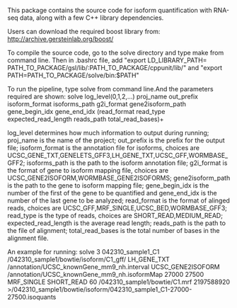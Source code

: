 This package contains the source code for isoform quantification with RNA-seq data, along with a few C++ library dependencies. 

Users can download the required boost library from: http://archive.gersteinlab.org/boost/

To compile the source code, go to the solve directory and type make from command line. Then in .bashrc file, add "export LD_LIBRARY_PATH= PATH_TO_PACKAGE/gsl/lib/:PATH_TO_PACKAGE/cppunit/lib/" and "export PATH=PATH_TO_PACKAGE/solve/bin:$PATH"

To run the pipeline, type solve from command line.And the parameters required are shown: 
solve
        log_level(0,1,2,...) proj_name out_prefix
        isoform_format isoforms_path g2i_format gene2isoform_path gene_begin_idx gene_end_idx
  (read_format read_type expected_read_length reads_path total_read_bases)+

log_level determines how much information to output during running; proj_name is the name of the project; out_prefix is the prefix for the output file; isoform_format is the annotation file for isoforms, choices are UCSC_GENE_TXT,GENELETS_GFF3,LH_GENE_TXT,UCSC_GFF,WORMBASE_GFF2; isoforms_path is the path to the isoform annotation file; g2i_format is the format of gene to isoform mapping file, choices are UCSC_GENE2ISOFORM,WORMBASE_GENE2ISOFORMS; gene2isoform_path is the path to the gene to isoform mapping file; gene_begin_idx is the number of the first of the gene to be quantified and gene_end_idx is the number of the last gene to be analyzed; read_format is the format of alinged reads, choices are UCSC_GFF,MRF_SINGLE,UCSC_BED,WORMBASE_GFF3; read_type is the type of reads, choices are SHORT_READ,MEDIUM_READ; expected_read_length is the average read length; reads_path is the path to the file of alignment; total_read_bases is the total number of bases in the alignment file.    

An example for running:
solve 3 042310_sample1_C1 /042310_sample1/bowtie/isoform/C1_gff/ LH_GENE_TXT /annotation/UCSC_knownGene_mm9_nh.interval UCSC_GENE2ISOFORM /annotation/UCSC_knownGene_mm9_nh.isoformMap 27000 27500 MRF_SINGLE SHORT_READ 60 /042310_sample1/bowtie/C1.mrf 2197588920 >/042310_sample1/bowtie/isoform/042310_sample1_C1-27000-27500.isoquants
